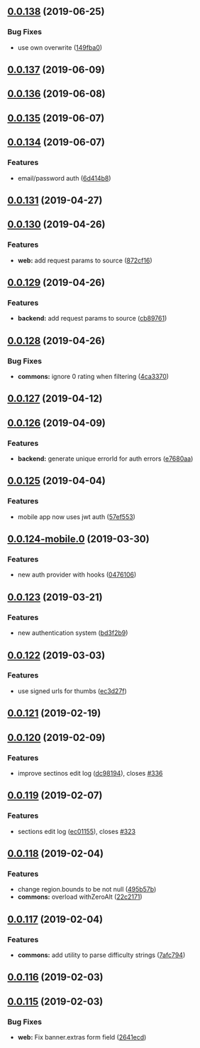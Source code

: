 ## [0.0.138](https://github.com/doomsower/whitewater/compare/@whitewater-guide/commons@0.0.137...@whitewater-guide/commons@0.0.138) (2019-06-25)

### Bug Fixes

- use own overwrite ([149fba0](https://github.com/doomsower/whitewater/commit/149fba0))

## [0.0.137](https://github.com/doomsower/whitewater/compare/@whitewater-guide/commons@0.0.136...@whitewater-guide/commons@0.0.137) (2019-06-09)

## [0.0.136](https://github.com/doomsower/whitewater/compare/@whitewater-guide/commons@0.0.134...@whitewater-guide/commons@0.0.136) (2019-06-08)

## [0.0.135](https://github.com/doomsower/whitewater/compare/@whitewater-guide/commons@0.0.134...@whitewater-guide/commons@0.0.135) (2019-06-07)

## [0.0.134](https://github.com/doomsower/whitewater/compare/@whitewater-guide/commons@0.0.131...@whitewater-guide/commons@0.0.134) (2019-06-07)

### Features

- email/password auth ([6d414b8](https://github.com/doomsower/whitewater/commit/6d414b8))

## [0.0.131](https://github.com/doomsower/whitewater/compare/@whitewater-guide/commons@0.0.130...@whitewater-guide/commons@0.0.131) (2019-04-27)

## [0.0.130](https://github.com/doomsower/whitewater/compare/@whitewater-guide/commons@0.0.129...@whitewater-guide/commons@0.0.130) (2019-04-26)

### Features

- **web:** add request params to source ([872cf16](https://github.com/doomsower/whitewater/commit/872cf16))

## [0.0.129](https://github.com/doomsower/whitewater/compare/@whitewater-guide/commons@0.0.128...@whitewater-guide/commons@0.0.129) (2019-04-26)

### Features

- **backend:** add request params to source ([cb89761](https://github.com/doomsower/whitewater/commit/cb89761))

## [0.0.128](https://github.com/doomsower/whitewater/compare/@whitewater-guide/commons@0.0.127...@whitewater-guide/commons@0.0.128) (2019-04-26)

### Bug Fixes

- **commons:** ignore 0 rating when filtering ([4ca3370](https://github.com/doomsower/whitewater/commit/4ca3370))

## [0.0.127](https://github.com/doomsower/whitewater/compare/@whitewater-guide/commons@0.0.126...@whitewater-guide/commons@0.0.127) (2019-04-12)

## [0.0.126](https://github.com/doomsower/whitewater/compare/@whitewater-guide/commons@0.0.125...@whitewater-guide/commons@0.0.126) (2019-04-09)

### Features

- **backend:** generate unique errorId for auth errors ([e7680aa](https://github.com/doomsower/whitewater/commit/e7680aa))

## [0.0.125](https://github.com/doomsower/whitewater/compare/@whitewater-guide/commons@0.0.123...@whitewater-guide/commons@0.0.125) (2019-04-04)

### Features

- mobile app now uses jwt auth ([57ef553](https://github.com/doomsower/whitewater/commit/57ef553))

## [0.0.124-mobile.0](https://github.com/doomsower/whitewater/compare/@whitewater-guide/commons@0.0.123...@whitewater-guide/commons@0.0.124-mobile.0) (2019-03-30)

### Features

- new auth provider with hooks ([0476106](https://github.com/doomsower/whitewater/commit/0476106))

## [0.0.123](https://github.com/doomsower/whitewater/compare/@whitewater-guide/commons@0.0.122...@whitewater-guide/commons@0.0.123) (2019-03-21)

### Features

- new authentication system ([bd3f2b9](https://github.com/doomsower/whitewater/commit/bd3f2b9))

## [0.0.122](https://github.com/doomsower/whitewater/compare/@whitewater-guide/commons@0.0.121...@whitewater-guide/commons@0.0.122) (2019-03-03)

### Features

- use signed urls for thumbs ([ec3d27f](https://github.com/doomsower/whitewater/commit/ec3d27f))

## [0.0.121](https://github.com/doomsower/whitewater/compare/@whitewater-guide/commons@0.0.120...@whitewater-guide/commons@0.0.121) (2019-02-19)

## [0.0.120](https://github.com/doomsower/whitewater/compare/@whitewater-guide/commons@0.0.119...@whitewater-guide/commons@0.0.120) (2019-02-09)

### Features

- improve sectinos edit log ([dc98194](https://github.com/doomsower/whitewater/commit/dc98194)), closes [#336](https://github.com/doomsower/whitewater/issues/336)

## [0.0.119](https://github.com/doomsower/whitewater/compare/@whitewater-guide/commons@0.0.118...@whitewater-guide/commons@0.0.119) (2019-02-07)

### Features

- sections edit log ([ec01155](https://github.com/doomsower/whitewater/commit/ec01155)), closes [#323](https://github.com/doomsower/whitewater/issues/323)

## [0.0.118](https://github.com/doomsower/whitewater/compare/@whitewater-guide/commons@0.0.117...@whitewater-guide/commons@0.0.118) (2019-02-04)

### Features

- change region.bounds to be not null ([495b57b](https://github.com/doomsower/whitewater/commit/495b57b))
- **commons:** overload withZeroAlt ([22c2171](https://github.com/doomsower/whitewater/commit/22c2171))

## [0.0.117](https://github.com/doomsower/whitewater/compare/@whitewater-guide/commons@0.0.116...@whitewater-guide/commons@0.0.117) (2019-02-04)

### Features

- **commons:** add utility to parse difficulty strings ([7afc794](https://github.com/doomsower/whitewater/commit/7afc794))

## [0.0.116](https://github.com/doomsower/whitewater/compare/@whitewater-guide/commons@0.0.115...@whitewater-guide/commons@0.0.116) (2019-02-03)

## [0.0.115](https://github.com/doomsower/whitewater/compare/@whitewater-guide/commons@0.0.115...@whitewater-guide/commons@0.0.115) (2019-02-03)

### Bug Fixes

- **web:** Fix banner.extras form field ([2641ecd](https://github.com/doomsower/whitewater/commit/2641ecd))
